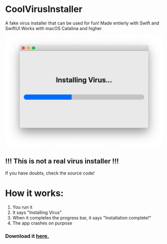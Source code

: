 # CoolVirusInstaller
A fake virus installer that can be used for fun! Made entierly with Swift and SwiftUI
Works with macOS Catalina and higher

![CoolVirusInstaller in action](https://github.com/savagegod22/CoolVirusInstaller/blob/main/Screen%20Shot%202020-11-05%20at%201.24.15%20PM.png)

## !!! This is not a real virus installer !!!
If you have doubts, check the source code!

# How it works:

1. You run it
2. It says "Installing Virus"
3. When it completes the progress bar, it says "Installation complete!"
4. The app crashes on purpose

### Download it [here.](https://github.com/savagegod22/CoolVirusInstaller/releases/download/1.0/CoolVirusInstaller.1.0.dmg)
